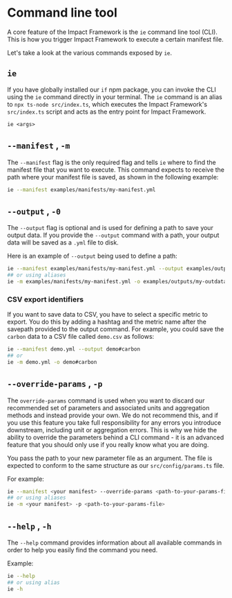 # Command line tool 

A core feature of the Impact Framework is the `ie` command line tool (CLI). This is how you trigger Impact Framework to execute a certain manifest file. 

Let's take a look at the various commands exposed by `ie`.

## `ie`

If you have globally installed our `if` npm package, you can invoke the CLI using the `ie` command directly in your terminal. The `ie` command is an alias to `npx ts-node src/index.ts`, which executes the Impact Framework's `src/index.ts` script and acts as the entry point for Impact Framework.

`ie <args>`

## `--manifest` , `-m`

The `--manifest` flag is the only required flag and tells `ie` where to find the manifest file that you want to execute. This command expects to receive the path where your manifest file is saved, as shown in the following example:

```sh
ie --manifest examples/manifests/my-manifest.yml
```

##  `--output` , `-0`

The `--output` flag is optional and is used for defining a path to save your output data. If you provide the `--output` command with a path, your output data will be saved as a `.yml` file to disk. 

Here is an example of `--output` being used to define a path:

```sh
ie --manifest examples/manifests/my-manifest.yml --output examples/outputs/my-outdata.yml
## or using aliases
ie -m examples/manifests/my-manifest.yml -o examples/outputs/my-outdata.yml
```

### CSV export identifiers

If you want to save data to CSV, you have to select a specific metric to export. You do this by adding a hashtag and the metric name after the savepath provided to the output command. For example, you could save the `carbon` data to a CSV file called `demo.csv` as follows:


```sh
ie --manifest demo.yml --output demo#carbon
## or
ie -m demo.yml -o demo#carbon
```


## `--override-params` , `-p`

The `override-params` command is used when you want to discard our recommended set of parameters and associated units and aggregation methods and instead provide your own. We do not recommend this, and if you use this feature you take full responsibility for any errors you introduce downstream, including unit or aggregation errors. This is why we hide the ability to override the parameters behind a CLI command - it is an advanced feature that you should only use if you really know what you are doing. 

You pass the path to your new parameter file as an argument. The file is expected to conform to the same structure as our `src/config/params.ts` file.

For example:

```sh
ie --manifest <your manifest> --override-params <path-to-your-params-file>
## or using aliases
ie -m <your manifest> -p <path-to-your-params-file>
```


## `--help` , `-h`

The `--help` command provides information about all available commands in order to help you easily find the command you need.

Example:
```sh
ie --help
## or using alias
ie -h
```
